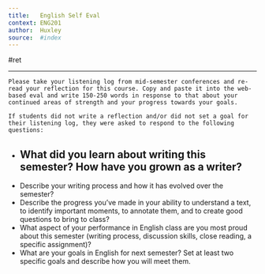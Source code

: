 ```yaml
---
title:   English Self Eval
context: ENG201
author:  Huxley
source:  #index
---
```


#ret 

---
```
Please take your listening log from mid-semester conferences and re-read your reflection for this course. Copy and paste it into the web-based eval and write 150-250 words in response to that about your continued areas of strength and your progress towards your goals.

If students did not write a reflection and/or did not set a goal for their listening log, they were asked to respond to the following questions: 
```

- What did you learn about writing this semester? How have you grown as a writer?
	- 
- Describe your writing process and how it has evolved over the semester?
- Describe the progress you’ve made in your ability to understand a text, to identify important moments, to annotate them, and to create good questions to bring to class?
- What aspect of your performance in English class are you most proud about this semester (writing process, discussion skills, close reading, a specific assignment)?
- What are your goals in English for next semester? Set at least two specific goals and describe how you will meet them.















